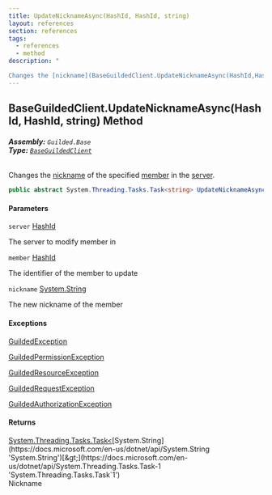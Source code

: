 ```yaml
---
title: UpdateNicknameAsync(HashId, HashId, string)
layout: references
section: references
tags:
  - references
  - method
description: "

Changes the [nickname](BaseGuildedClient.UpdateNicknameAsync(HashId,HashId,string).md#Guilded.Base.BaseGuildedClient.UpdateNicknameAsync(Guilded.Base.HashId,Guilded.Base.HashId,string).nickname 'Guilded.Base.BaseGuildedClient.UpdateNicknameAsync(Guilded.Base.HashId, Guilded.Base.HashId, string).nickname') of the specified [member](BaseGuildedClient.UpdateNicknameAsync(HashId,HashId,string).md#Guilded.Base.BaseGuildedClient.UpdateNicknameAsync(Guilded.Base.HashId,Guilded.Base.HashId,string).member 'Guilded.Base.BaseGuildedClient.UpdateNicknameAsync(Guilded.Base.HashId, Guilded.Base.HashId, string).member') in the [server](BaseGuildedClient.UpdateNicknameAsync(HashId,HashId,string).md#Guilded.Base.BaseGuildedClient.UpdateNicknameAsync(Guilded.Base.HashId,Guilded.Base.HashId,string).server 'Guilded.Base.BaseGuildedClient.UpdateNicknameAsync(Guilded.Base.HashId, Guilded.Base.HashId, string).server')."
---
```


## BaseGuildedClient.UpdateNicknameAsync(HashId, HashId, string) Method
###### **Assembly:** `Guilded.Base`<br/>**Type:** [`BaseGuildedClient`](BaseGuildedClient.md 'Guilded.Base.BaseGuildedClient')

Changes the [nickname](BaseGuildedClient.UpdateNicknameAsync(HashId,HashId,string).md#Guilded.Base.BaseGuildedClient.UpdateNicknameAsync(Guilded.Base.HashId,Guilded.Base.HashId,string).nickname 'Guilded.Base.BaseGuildedClient.UpdateNicknameAsync(Guilded.Base.HashId, Guilded.Base.HashId, string).nickname') of the specified [member](BaseGuildedClient.UpdateNicknameAsync(HashId,HashId,string).md#Guilded.Base.BaseGuildedClient.UpdateNicknameAsync(Guilded.Base.HashId,Guilded.Base.HashId,string).member 'Guilded.Base.BaseGuildedClient.UpdateNicknameAsync(Guilded.Base.HashId, Guilded.Base.HashId, string).member') in the [server](BaseGuildedClient.UpdateNicknameAsync(HashId,HashId,string).md#Guilded.Base.BaseGuildedClient.UpdateNicknameAsync(Guilded.Base.HashId,Guilded.Base.HashId,string).server 'Guilded.Base.BaseGuildedClient.UpdateNicknameAsync(Guilded.Base.HashId, Guilded.Base.HashId, string).server').

```csharp
public abstract System.Threading.Tasks.Task<string> UpdateNicknameAsync(Guilded.Base.HashId server, Guilded.Base.HashId member, string nickname);
```
#### Parameters

<a name='Guilded.Base.BaseGuildedClient.UpdateNicknameAsync(Guilded.Base.HashId,Guilded.Base.HashId,string).server'></a>

`server` [HashId](HashId.md 'Guilded.Base.HashId')

The server to modify member in

<a name='Guilded.Base.BaseGuildedClient.UpdateNicknameAsync(Guilded.Base.HashId,Guilded.Base.HashId,string).member'></a>

`member` [HashId](HashId.md 'Guilded.Base.HashId')

The identifier of the member to update

<a name='Guilded.Base.BaseGuildedClient.UpdateNicknameAsync(Guilded.Base.HashId,Guilded.Base.HashId,string).nickname'></a>

`nickname` [System.String](https://docs.microsoft.com/en-us/dotnet/api/System.String 'System.String')

The new nickname of the member

#### Exceptions

[GuildedException](GuildedException.md 'Guilded.Base.GuildedException')

[GuildedPermissionException](GuildedPermissionException.md 'Guilded.Base.GuildedPermissionException')

[GuildedResourceException](GuildedResourceException.md 'Guilded.Base.GuildedResourceException')

[GuildedRequestException](GuildedRequestException.md 'Guilded.Base.GuildedRequestException')

[GuildedAuthorizationException](GuildedAuthorizationException.md 'Guilded.Base.GuildedAuthorizationException')

#### Returns
[System.Threading.Tasks.Task&lt;](https://docs.microsoft.com/en-us/dotnet/api/System.Threading.Tasks.Task-1 'System.Threading.Tasks.Task`1')[System.String](https://docs.microsoft.com/en-us/dotnet/api/System.String 'System.String')[&gt;](https://docs.microsoft.com/en-us/dotnet/api/System.Threading.Tasks.Task-1 'System.Threading.Tasks.Task`1')  
Nickname